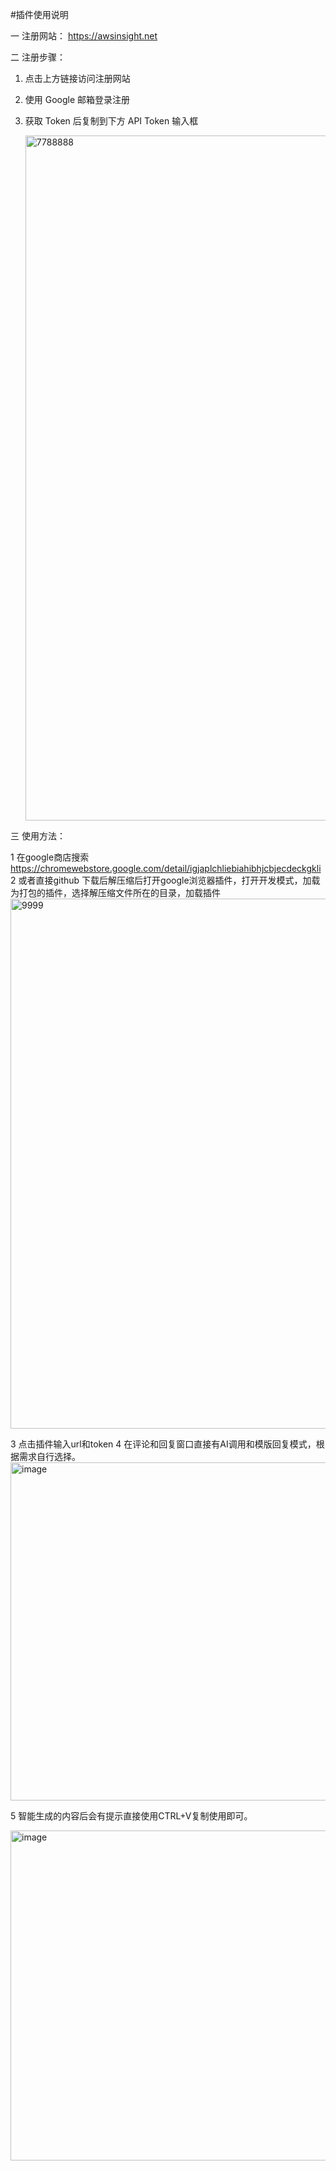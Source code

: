 #插件使用说明

一 注册网站： https://awsinsight.net

二 注册步骤：
1. 点击上方链接访问注册网站
2. 使用 Google 邮箱登录注册
3. 获取 Token 后复制到下方 API Token 输入框

   <img width="814" height="1096" alt="7788888" src="https://github.com/user-attachments/assets/fe09f46f-d09c-4c1d-91b1-5ef935a02ea6" />


三 使用方法：

1 在google商店搜索 https://chromewebstore.google.com/detail/igjaplchliebiahibhjcbjecdeckgkli
2 或者直接github 下载后解压缩后打开google浏览器插件，打开开发模式，加载为打包的插件，选择解压缩文件所在的目录，加载插件
<img width="1484" height="848" alt="9999" src="https://github.com/user-attachments/assets/bc03d474-c18d-4cda-841b-1aaa8bbc33ef" />


3 点击插件输入url和token
4 在评论和回复窗口直接有AI调用和模版回复模式，根据需求自行选择。
<img width="1091" height="541" alt="image" src="https://github.com/user-attachments/assets/9f4b4be9-9a0b-4877-ba79-8c01c03f91fe" />

5 智能生成的内容后会有提示直接使用CTRL+V复制使用即可。

<img width="1007" height="528" alt="image" src="https://github.com/user-attachments/assets/01543165-e7e3-4ef0-b19c-4182d1d57653" />
